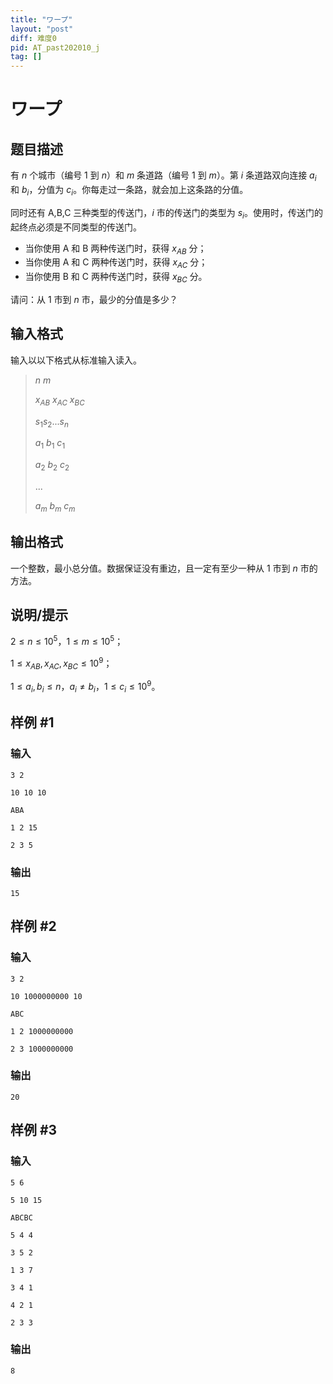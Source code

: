 ```yaml
---
title: "ワープ"
layout: "post"
diff: 难度0
pid: AT_past202010_j
tag: []
---
```


# ワープ

## 题目描述

有 $n$ 个城市（编号 $1$ 到 $n$）和 $m$ 条道路（编号 $1$ 到 $m$）。第 $i$ 条道路双向连接 $a_i$ 和 $b_i$，分值为 $c_i$。你每走过一条路，就会加上这条路的分值。

同时还有 A,B,C 三种类型的传送门，$i$ 市的传送门的类型为 $s_i$。使用时，传送门的起终点必须是不同类型的传送门。

- 当你使用 A 和 B 两种传送门时，获得 $x_{AB}$ 分；
- 当你使用 A 和 C 两种传送门时，获得 $x_{AC}$ 分；
- 当你使用 B 和 C 两种传送门时，获得 $x_{BC}$ 分。

请问：从 $1$ 市到 $n$ 市，最少的分值是多少？

## 输入格式

输入以以下格式从标准输入读入。

>$n$ $m$
>
>$x_{AB}$ $x_{AC}$ $x_{BC}$
>
>$s_1s_2...s_n$
>
>$a_1$ $b_1$ $c_1$
>
>$a_2$ $b_2$ $c_2$
>
>...
>
>$a_m$ $b_m$ $c_m$

## 输出格式

一个整数，最小总分值。数据保证没有重边，且一定有至少一种从 $1$ 市到 $n$ 市的方法。

## 说明/提示

$2 \le n \le 10^5$，$1 \le m \le 10^5$；

$1 \le x_{AB},x_{AC},x_{BC} \le 10^9$；

$1 \le a_i,b_i \le n$，$a_i \neq b_i$，$1 \le c_i \le 10^9$。

## 样例 #1

### 输入

```
3 2
10 10 10
ABA
1 2 15
2 3 5
```

### 输出

```
15
```

## 样例 #2

### 输入

```
3 2
10 1000000000 10
ABC
1 2 1000000000
2 3 1000000000
```

### 输出

```
20
```

## 样例 #3

### 输入

```
5 6
5 10 15
ABCBC
5 4 4
3 5 2
1 3 7
3 4 1
4 2 1
2 3 3
```

### 输出

```
8
```

